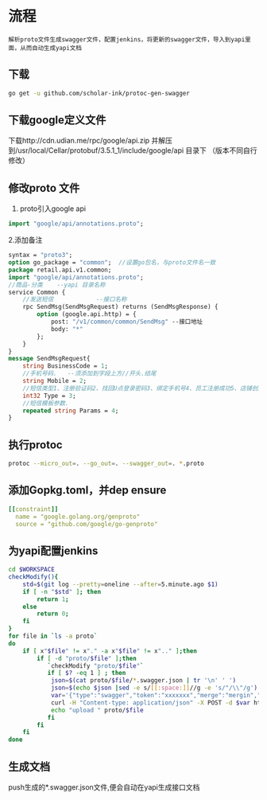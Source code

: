 # 流程

    解析proto文件生成swagger文件，配置jenkins，将更新的swagger文件，导入到yapi里面，从而自动生成yapi文档
## 下载

```sh
go get -u github.com/scholar-ink/protoc-gen-swagger
```
## 下载google定义文件

下载http://cdn.udian.me/rpc/google/api.zip 并解压到/usr/local/Cellar/protobuf/3.5.1_1/include/google/api 目录下 （版本不同自行修改）
## 修改proto 文件

1. proto引入google api
```protobuf
import "google/api/annotations.proto";
```
2.添加备注

```protobuf
syntax = "proto3";
option go_package = "common";  //设置go包名，与proto文件名一致
package retail.api.v1.common;
import "google/api/annotations.proto";
//商品-分类    --yapi 目录名称
service Common {
    //发送短信            --接口名称
    rpc SendMsg(SendMsgRequest) returns (SendMsgResponse) {
        option (google.api.http) = {
            post: "/v1/common/common/SendMsg" --接口地址
            body: "*"
        };
    }
}
message SendMsgRequest{
    string BusinessCode = 1;
    //手机号码.   --须添加到字段上方//开头.结尾
    string Mobile = 2;
    //短信类型1、注册验证码2、找回U点登录密码3、绑定手机号4、员工注册成功5、店铺创建成功6、商家注册成功.
    int32 Type = 3;
    //短信模板参数.
    repeated string Params = 4;
}

```
## 执行protoc

```bash
protoc --micro_out=. --go_out=. --swagger_out=. *.proto
```

## 添加Gopkg.toml，并dep ensure

```yaml
[[constraint]]
  name = "google.golang.org/genproto"
  source = "github.com/google/go-genproto"
```

## 为yapi配置jenkins

```bash
cd $WORKSPACE
checkModify(){
    std=$(git log --pretty=oneline --after=5.minute.ago $1)
    if [ -n "$std" ]; then
        return 1;
    else
        return 0;
    fi
}
for file in `ls -a proto`
do
    if [ x"$file" != x"." -a x"$file" != x".." ];then
        if [ -d "proto/$file" ];then
           `checkModify "proto/$file"`
           if [ $? -eq 1 ] ; then
            json=$(cat proto/$file/*.swagger.json | tr '\n' ' ')
            json=$(echo $json |sed -e s/[[:space:]]//g -e 's/"/\\"/g')
            var='{"type":"swagger","token":"xxxxxxx","merge":"mergin","json":"'$json'"}'
            curl -H "Content-type: application/json" -X POST -d $var http://test.yapi.udian.me/api/open/import_data
            echo "upload " proto/$file
           fi
        fi
    fi
done
```
## 生成文档

push生成的*.swagger.json文件,便会自动在yapi生成接口文档
